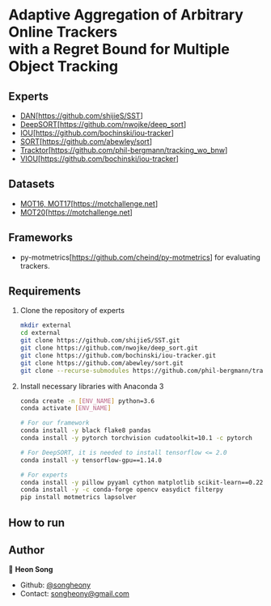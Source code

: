 # Adaptive Aggregation of Arbitrary Online Trackers <br/> with a Regret Bound for Multiple Object Tracking

## Experts

* [DAN](https://arxiv.org/abs/1810.11780)[<https://github.com/shijieS/SST>]
* [DeepSORT](https://arxiv.org/abs/1812.00442)[<https://github.com/nwojke/deep_sort>]
* [IOU](https://ieeexplore.ieee.org/document/8078516)[<https://github.com/bochinski/iou-tracker>]
* [SORT](https://arxiv.org/abs/1602.00763)[<https://github.com/abewley/sort>]
* [Tracktor](https://arxiv.org/abs/1903.05625)[<https://github.com/phil-bergmann/tracking_wo_bnw>]
* [VIOU](https://ieeexplore.ieee.org/document/8639144)[<https://github.com/bochinski/iou-tracker>]

## Datasets

* [MOT16, MOT17](https://arxiv.org/abs/1603.00831)[<https://motchallenge.net>]
* [MOT20](https://arxiv.org/abs/2003.09003)[<https://motchallenge.net>]

## Frameworks

* py-motmetrics[<https://github.com/cheind/py-motmetrics>] for evaluating trackers.

## Requirements

1. Clone the repository of experts

    ```sh
    mkdir external
    cd external
    git clone https://github.com/shijieS/SST.git
    git clone https://github.com/nwojke/deep_sort.git
    git clone https://github.com/bochinski/iou-tracker.git
    git clone https://github.com/abewley/sort.git
    git clone --recurse-submodules https://github.com/phil-bergmann/tracking_wo_bnw.git
    ```

2. Install necessary libraries with Anaconda 3

    ```sh
    conda create -n [ENV_NAME] python=3.6
    conda activate [ENV_NAME]

    # For our framework
    conda install -y black flake8 pandas
    conda install -y pytorch torchvision cudatoolkit=10.1 -c pytorch

    # For DeepSORT, it is needed to install tensorflow <= 2.0
    conda install -y tensorflow-gpu==1.14.0

    # For experts
    conda install -y pillow pyyaml cython matplotlib scikit-learn==0.22.1 scikit-image tqdm numba
    conda install -y -c conda-forge opencv easydict filterpy
    pip install motmetrics lapsolver
    ```

## How to run

## Author

👤 **Heon Song**

* Github: [@songheony](https://github.com/songheony)
* Contact: songheony@gmail.com
